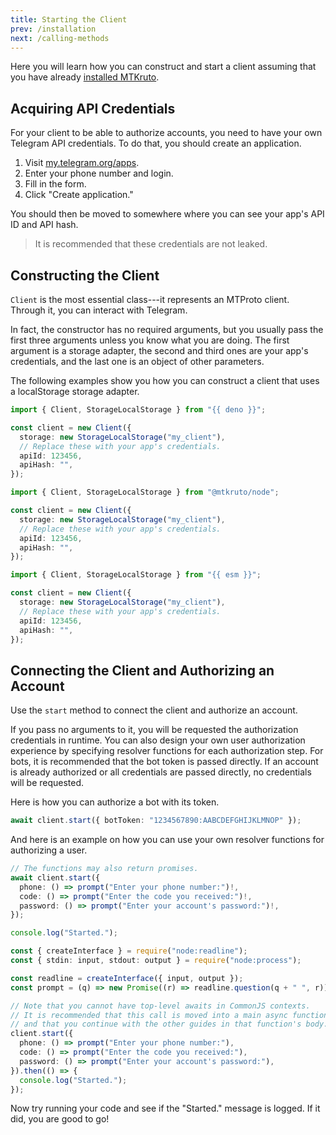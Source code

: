 ```yaml
---
title: Starting the Client
prev: /installation
next: /calling-methods
---
```


Here you will learn how you can construct and start a client assuming that you
have already [installed MTKruto](./installation).

## Acquiring API Credentials

For your client to be able to authorize accounts, you need to have your own
Telegram API credentials. To do that, you should create an application.

1. Visit [my.telegram.org/apps](https://my.telegram.org/apps).
2. Enter your phone number and login.
3. Fill in the form.
4. Click "Create application."

You should then be moved to somewhere where you can see your app's API ID and
API hash.

> It is recommended that these credentials are not leaked.

## Constructing the Client

`Client` is the most essential class---it represents an MTProto client. Through
it, you can interact with Telegram.

In fact, the constructor has no required arguments, but you usually pass the
first three arguments unless you know what you are doing. The first argument is
a storage adapter, the second and third ones are your app's credentials, and the
last one is an object of other parameters.

The following examples show you how you can construct a client that uses a
localStorage storage adapter.

<code-group>

<code-group-item title="Deno, Web">

```ts
import { Client, StorageLocalStorage } from "{{ deno }}";

const client = new Client({
  storage: new StorageLocalStorage("my_client"),
  // Replace these with your app's credentials.
  apiId: 123456,
  apiHash: "",
});
```

</code-group-item>

<code-group-item title="Node.js">

```ts
import { Client, StorageLocalStorage } from "@mtkruto/node";

const client = new Client({
  storage: new StorageLocalStorage("my_client"),
  // Replace these with your app's credentials.
  apiId: 123456,
  apiHash: "",
});
```

</code-group-item>

<code-group-item title="Web (esm.sh)">

```ts
import { Client, StorageLocalStorage } from "{{ esm }}";

const client = new Client({
  storage: new StorageLocalStorage("my_client"),
  // Replace these with your app's credentials.
  apiId: 123456,
  apiHash: "",
});
```

</code-group-item>

</code-group>

## Connecting the Client and Authorizing an Account

Use the `start` method to connect the client and authorize an account.

If you pass no arguments to it, you will be requested the authorization
credentials in runtime. You can also design your own user authorization
experience by specifying resolver functions for each authorization step. For
bots, it is recommended that the bot token is passed directly. If an account is
already authorized or all credentials are passed directly, no credentials will
be requested.

Here is how you can authorize a bot with its token.

```ts
await client.start({ botToken: "1234567890:AABCDEFGHIJKLMNOP" });
```

And here is an example on how you can use your own resolver functions for
authorizing a user.

<code-group>

<code-group-item title="Bun, Deno, Web">

```ts
// The functions may also return promises.
await client.start({
  phone: () => prompt("Enter your phone number:")!,
  code: () => prompt("Enter the code you received:")!,
  password: () => prompt("Enter your account's password:")!,
});

console.log("Started.");
```

</code-group-item>
<code-group-item title="Node.js">

```ts
const { createInterface } = require("node:readline");
const { stdin: input, stdout: output } = require("node:process");

const readline = createInterface({ input, output });
const prompt = (q) => new Promise((r) => readline.question(q + " ", r));

// Note that you cannot have top-level awaits in CommonJS contexts.
// It is recommended that this call is moved into a main async function,
// and that you continue with the other guides in that function's body.
client.start({
  phone: () => prompt("Enter your phone number:"),
  code: () => prompt("Enter the code you received:"),
  password: () => prompt("Enter your account's password:"),
}).then(() => {
  console.log("Started.");
});
```

</code-group-item>

</code-group>

Now try running your code and see if the "Started." message is logged. If it
did, you are good to go!
